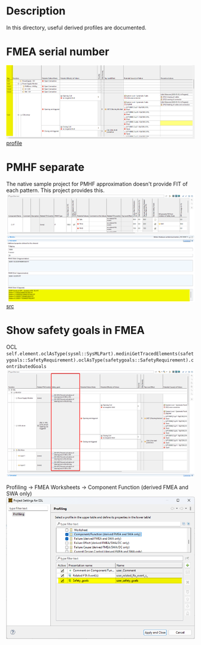 # Description
In this directory, useful derived profiles are documented.

# FMEA serial number
![FMEA serial number screenshot](./img/fmea_serial_number.png)
[profile](./FMEA_serial_number/profile.js)

# PMHF separate
The native sample project for PMHF approximation doesn't provide FIT of each pattern. This project provides this.
![](./img/pmhf_separate.png)
[src](./PMHF_separate)

# Show safety goals in FMEA
OCL
`self.element.oclAsType(sysml::SysMLPart).mediniGetTracedElements(safetygoals::SafetyRequirement).oclAsType(safetygoals::SafetyRequirement).contributedGoals`
![outcome](./img/sgfmea1.png)

Profiling -> FMEA Worksheets -> Component Function (derived FMEA and SWA only)
![setting](./img/sgfmea2.png)